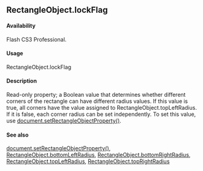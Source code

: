 ## RectangleObject.lockFlag

#### Availability

Flash CS3 Professional.

#### Usage

RectangleObject.lockFlag

#### Description

Read-only property; a Boolean value that determines whether different corners of the rectangle can have different radius values. If this value is true, all corners have the value assigned to RectangleObject.topLeftRadius. If it is false, each corner radius can be set independently.
To set this value, use [document.setRectangleObjectProperty()](#!AdobeDocs/developers-animatesdk-docs/master/Document_object/docu9643.md).

#### See also

[document.setRectangleObjectProperty()](#!AdobeDocs/developers-animatesdk-docs/master/Document_object/docu9643.md), [RectangleObject.bottomLeftRadius](#!AdobeDocs/developers-animatesdk-docs/master/Rectangle_object/RectangleObject.md), [RectangleObject.bottomRightRadius](#!AdobeDocs/developers-animatesdk-docs/master/Rectangle_object/RectangleObjec1.md), [RectangleObject.topLeftRadius](#!AdobeDocs/developers-animatesdk-docs/master/Rectangle_object/RectangleObjec3.md), [RectangleObject.topRightRadius](#!AdobeDocs/developers-animatesdk-docs/master/Rectangle_object/RectangleObjec4.md)

<span id="RectangleObject.topLeftRadius" class="anchor"></span>
